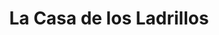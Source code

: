---
title: "La Casa de los Ladrillos"
url: /leandro-n-alem/la-casa-de-los-ladrillos/
shop: Baustoffe
---